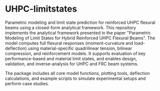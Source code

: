 # UHPC-limitstates
Parametric modeling and limit state prediction for reinforced UHPC flexural beams using a closed-form analytical framework.
This repository implements the analytical framework presented in the paper "Parametric Modeling of Limit States for Hybrid Reinforced UHPC Flexural Beams". The model computes full flexural responses (moment-curvature and load-deflection) using material-specific quadrilinear tension, bilinear compression, and reinforcement models. It supports evaluation of key performance-based and material limit states, and enables design, validation, and inverse-analysis for UHPC and FRC beam systems.

The package includes all core model functions, plotting tools, deflection calculations, and example scripts to simulate experimental setups and perform case studies.
